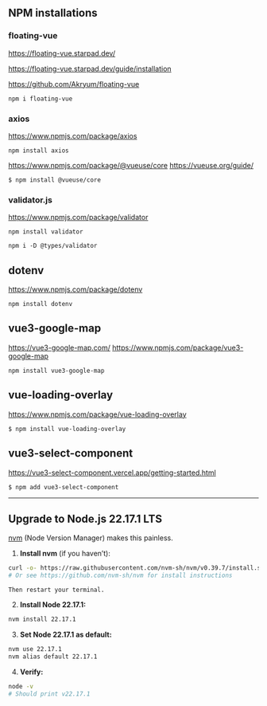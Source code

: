 ## NPM installations
<!-- --------------------------------------------------------------- -->

### floating-vue

https://floating-vue.starpad.dev/

https://floating-vue.starpad.dev/guide/installation

https://github.com/Akryum/floating-vue

    npm i floating-vue

<!-- --------------------------------------------------------------- -->

### axios

https://www.npmjs.com/package/axios
    
    npm install axios

<!-- --------------------------------------------------------------- -->

https://www.npmjs.com/package/@vueuse/core
https://vueuse.org/guide/

    $ npm install @vueuse/core

<!-- --------------------------------------------------------------- -->

### validator.js

https://www.npmjs.com/package/validator

    npm install validator

    npm i -D @types/validator


<!-- --------------------------------------------------------------- -->

## dotenv

https://www.npmjs.com/package/dotenv

    npm install dotenv

<!-- --------------------------------------------------------------- -->

## vue3-google-map

https://vue3-google-map.com/
https://www.npmjs.com/package/vue3-google-map

    npm install vue3-google-map

<!-- --------------------------------------------------------------- -->

## vue-loading-overlay

https://www.npmjs.com/package/vue-loading-overlay

    $ npm install vue-loading-overlay


<!-- --------------------------------------------------------------- -->

## vue3-select-component

https://vue3-select-component.vercel.app/getting-started.html

    $ npm add vue3-select-component

<!-- --------------------------------------------------------------- -->
___
<!-- --------------------------------------------------------------- -->

## Upgrade to Node.js 22.17.1 LTS

[nvm](https://github.com/nvm-sh/nvm) (Node Version Manager) makes this painless.

1. **Install nvm** (if you haven’t):
    
```bash
curl -o- https://raw.githubusercontent.com/nvm-sh/nvm/v0.39.7/install.sh | bash
# Or see https://github.com/nvm-sh/nvm for install instructions
```  
    
    Then restart your terminal.
    
2. **Install Node 22.17.1:**
    
```bash
nvm install 22.17.1
```
    
3. **Set Node 22.17.1 as default:**
    
```bash
nvm use 22.17.1
nvm alias default 22.17.1
```
    
4. **Verify:**
    
```bash
node -v
# Should print v22.17.1

```